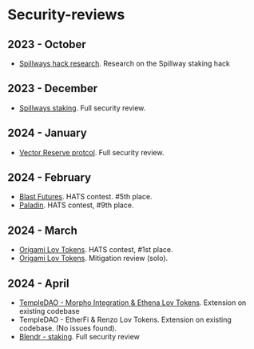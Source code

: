 # Security-reviews

## 2023 - October
- [Spillways hack research](solo/spillways-hack.md). Research on the Spillway staking hack

## 2023 - December
- [Spillways staking](solo/spillways-staking.md). Full security review.

## 2024 - January
- [Vector Reserve protcol](solo/vector-reserve.md). Full security review.

## 2024 - February
- [Blast Futures](https://app.hats.finance/audit-competitions/blast-futures-exchange-0x97895c329b950755566ddcdad3395caaea395074/leaderboard). HATS contest. #5th place.
- [Paladin](https://app.hats.finance/audit-competitions/paladin-0x1610bfde27e57b068af7f38aec3d2a7b1d146989/leaderboard). HATS contest, #9th place.

## 2024 - March
- [Origami Lov Tokens](https://app.hats.finance/audit-competitions/origami-0x998f1b716a5022be026ca6b919c0ddf45ca31abd/leaderboard). HATS contest, #1st place.
- [Origami Lov Tokens](solo/origami-lov-mitigation-review.md). Mitigation review (solo).

## 2024 - April
- [TempleDAO - Morpho Integration & Ethena Lov Tokens](solo/temple-origami-morpho-integration-review.md). Extension on existing codebase
- TempleDAO - EtherFi & Renzo Lov Tokens. Extension on existing codebase. (No issues found). 
- [Blendr - staking](solo/blendr-staking.md). Full security review
